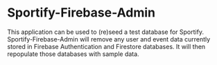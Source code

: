 # Sportify-Firebase-Admin

This application can be used to (re)seed a test database for Sportify.  Sportify-Firebase-Admin will remove any user and event data currently stored in Firebase Authentication and Firestore databases.  It will then repopulate those databases with sample data.
